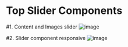 # Top Slider Components 

#1. Content and Images slider 
![image](https://github.com/user-attachments/assets/3d90a135-dce1-4271-9157-5ccebb0d7821)

#2. Slider component responsive
![image](https://github.com/user-attachments/assets/ec17145c-5134-4851-9517-b46b25b9b0c6)

